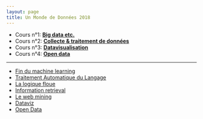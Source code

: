```yaml
---
layout: page
title: Un Monde de Données 2018
---
```


* Cours n°1: [**Big data etc.**](./1.html)
* Cours n°2: [**Collecte & traitement de données**](./2.html)
* Cours n°3: [**Datavisualisation**](./3.html)
* Cours n°4: [**Open data**](./4.html)

---

* [Fin du machine learning](./1.html#/181)
* [Traitement Automatique du Langage](./2.html#/17)
* [La logique floue](./2.html#/40)
* [Information retrieval](./2.html#/70)
* [Le web mining](2.html#/85)
* [Dataviz](./3.html)
* [Open Data](./4.html)
